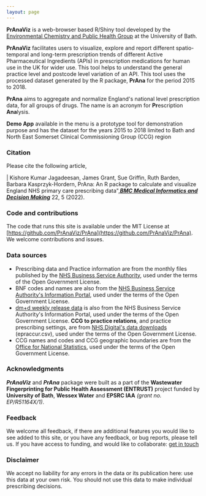 ```yaml
---
layout: page
---
```


**PrAnaViz** is a web-browser based R/Shiny tool developed by the [Environmental Chemistry and Public Health Group](https://people.bath.ac.uk/bkh20/) at the University of Bath.

**PrAnaViz** facilitates users to visualize, explore and report different spatio-temporal and long-term prescription trends of different Active Pharmaceutical Ingredients (APIs) in prescription medications for human use in the UK for wider use. This tool helps to understand the general practice level and postcode level variation of an API. This tool uses the processed dataset generated by the R package, **PrAna** for the period 2015 to 2018.

**PrAna** aims to aggregate and normalize England's national level prescription data, for all groups of drugs. The name is an acronym for **Pr**escription **Ana**lysis.

**Demo App** available in the menu is a prototype tool for demonstration purpose and has the dataset for the years 2015 to 2018 limited to Bath and North East Somerset Clinical Commissioning Group (CCG) region

### Citation

Please cite the following article,

| Kishore Kumar Jagadeesan, James Grant, Sue Griffin, Ruth Barden, Barbara Kasprzyk-Hordern, PrAna: An R package to calculate and visualize England NHS primary care prescribing data",[***BMC Medical Informatics and Decision Making***](https://bmcmedinformdecismak.biomedcentral.com/articles/10.1186/s12911-021-01727-z) 22, 5 (2022).

### Code and contributions

The code that runs this site is available under the MIT License at [https://github.com/PrAnaViz/PrAna](https://github.com/PrAnaViz/PrAna). We welcome contributions and issues.

### Data sources

-   Prescribing data and Practice information are from the monthly files published by the [NHS Business Service Authority](https://applications.nhsbsa.nhs.uk/infosystems/welcome), used under the terms of the Open Government License.
-   BNF codes and names are also from the [NHS Business Service Authority's Information Portal](https://applications.nhsbsa.nhs.uk/infosystems/welcome), used under the terms of the Open Government License.
-   [dm+d weekly release data](https://isd.digital.nhs.uk/trud3/user/guest/group/0/pack/6) is also from the NHS Business Service Authority's Information Portal, used under the terms of the Open Government License. **CCG to practice relations**, and practice prescribing settings, are from [NHS Digital's data downloads](https://digital.nhs.uk/organisation-data-service/data-downloads) (epraccur.csv), used under the terms of the Open Government License.
-   CCG names and codes and CCG geographic boundaries are from the [Office for National Statistics](https://geoportal.statistics.gov.uk/geoportal/catalog/main/home.page), used under the terms of the Open Government License.

### Acknowledgments

***PrAnaViz*** and ***PrAna*** package were built as a part of the **Wastewater Fingerprinting for Public Health Assessment (ENTRUST)** project funded by **University of Bath**, **Wessex Water** and **EPSRC IAA** *(grant no. EP/R51164X/1)*.

### Feedback

We welcome all feedback, if there are additional features you would like to see added to this site, or you have any feedback, or bug reports, please tell us. If you have access to funding, and would like to collaborate: [get in touch](mailto:kjj28@bath.ac.uk)

### Disclaimer

We accept no liability for any errors in the data or its publication here: use this data at your own risk. You should not use this data to make individual prescribing decisions.
